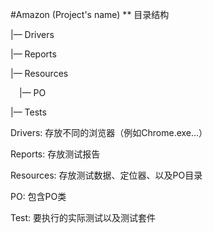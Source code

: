 #Amazon (Project's name)
** 目录结构

|— Drivers

|— Reports

|— Resources

&emsp;|— PO

|— Tests
 
Drivers: 存放不同的浏览器（例如Chrome.exe...）

Reports: 存放测试报告

Resources: 存放测试数据、定位器、以及PO目录

PO: 包含PO类

Test: 要执行的实际测试以及测试套件

